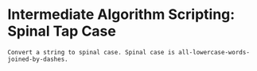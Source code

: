 # Intermediate Algorithm Scripting: Spinal Tap Case

    Convert a string to spinal case. Spinal case is all-lowercase-words-joined-by-dashes.